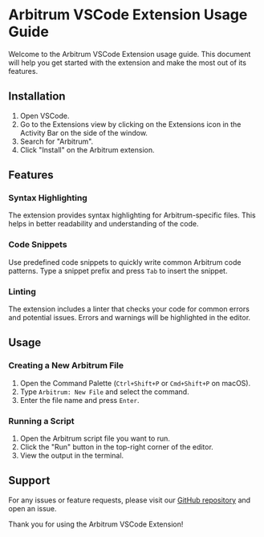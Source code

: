 # Arbitrum VSCode Extension Usage Guide

Welcome to the Arbitrum VSCode Extension usage guide. This document will help you get started with the extension and make the most out of its features.

## Installation

1. Open VSCode.
2. Go to the Extensions view by clicking on the Extensions icon in the Activity Bar on the side of the window.
3. Search for "Arbitrum".
4. Click "Install" on the Arbitrum extension.

## Features

### Syntax Highlighting

The extension provides syntax highlighting for Arbitrum-specific files. This helps in better readability and understanding of the code.

### Code Snippets

Use predefined code snippets to quickly write common Arbitrum code patterns. Type a snippet prefix and press `Tab` to insert the snippet.

### Linting

The extension includes a linter that checks your code for common errors and potential issues. Errors and warnings will be highlighted in the editor.

## Usage

### Creating a New Arbitrum File

1. Open the Command Palette (`Ctrl+Shift+P` or `Cmd+Shift+P` on macOS).
2. Type `Arbitrum: New File` and select the command.
3. Enter the file name and press `Enter`.

### Running a Script

1. Open the Arbitrum script file you want to run.
2. Click the "Run" button in the top-right corner of the editor.
3. View the output in the terminal.

## Support

For any issues or feature requests, please visit our [GitHub repository](https://github.com/your-repo/arbitrum-vscode-extension) and open an issue.

Thank you for using the Arbitrum VSCode Extension!
